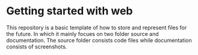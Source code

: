# Getting started with web

This repository is a basic template of how to store and represent files for the future. In which it mainly focues on two folder source and documentation. The source folder consists code files while documentation consists of screenshots.
